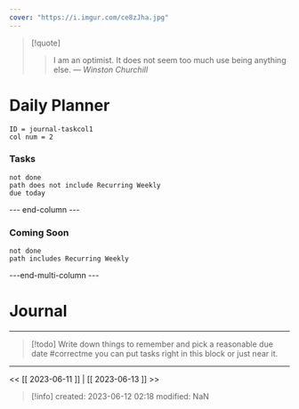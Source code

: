 ```yaml
---
cover: "https://i.imgur.com/ce8zJha.jpg"
---
```



>[!quote]
 >> I am an optimist. It does not seem too much use being anything else.
> — <cite>Winston Churchill</cite>

# Daily Planner
```start-multi-column
ID = journal-taskcol1
col num = 2
```
### Tasks
```tasks
not done
path does not include Recurring Weekly
due today
```
--- end-column ---
### Coming Soon
```tasks
not done 
path includes Recurring Weekly
```
---end-multi-column ---
# Journal
---



> [!todo] 
>  Write down things to remember and pick a reasonable due date
>  #correctme you can put tasks right in this block or just near it.  
---
<< [[ 2023-06-11 ]] | [[ 2023-06-13 ]] >>

> [!info]
>  created: 2023-06-12 02:18
>  modified: NaN